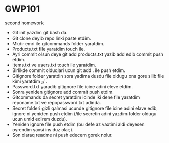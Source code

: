 # GWP101
second homework
+ Git init yazdim git bash da.
+ Git clone deyib repo linki paste etdim.
+ Mkdir emri ile gitcommands folder yaratdim.
+ Products.txt file yaratdim touch ile.
+ Ayri commit olsun deye git add products.txt yazib add edib commit push etdim.
+ Items.txt ve users.txt touch ile yaratdim.
+ Birlikde commit olduqlari ucun git add . ile push etdim.
+ Gitignore folder yaratdin sora yadima dusdu file oldugu ona gore silib file kimi yaratdim ;/ .
+ Password.txt yaradib gitignore file icine adini eleve etdim.
+ Sonra yeniden gitignore add commit push etdim.
+ Gitcommands da secret yaratdim icinde iki dene file yaratdim reponame.txt ve repopassword.txt adinda.
+ Secret folderi gizli qalmasi ucunde gitignore file icine adini elave edib, ignore ni yeniden push etdim (/ile secretin adini yazdim folder oldugu ucun umid edirem duzdu).
+ Yeniden ignore file push etdim (bu defe az vaxtimi aldi deyesen oyrendim yaxsi ins duz olar;).
+ Son olaraq readme ni push edecem gorek nolur.